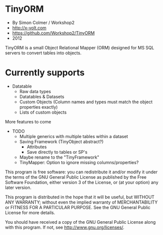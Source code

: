 TinyORM
=======

- By Simon Colmer / Workshop2
- http://x-volt.com
- https://github.com/Workshop2/TinyORM
- 2012


TinyORM is a small Object Relational Mapper (ORM) designed for MS SQL servers to convert tables into objects.

Currently supports
===
- Datatable
    - Raw data types
    - Datatables & Datasets
	- Custom Objects (Column names and types must match the object properties exactly)
	- Lists of custom objects

More features to come

- TODO
    - Multiple generics with multiple tables within a dataset
	- Saving Framework (TinyObject abstract?)
		- Attributes
		- Save directly to tables or SP's
	- Maybe rename to the "TinyFramework"
	- TinyMapper: Option to ignore missing columns/properties?





This program is free software: you can redistribute it and/or modify
it under the terms of the GNU General Public License as published by
the Free Software Foundation, either version 3 of the License, or
(at your option) any later version.

This program is distributed in the hope that it will be useful,
but WITHOUT ANY WARRANTY; without even the implied warranty of
MERCHANTABILITY or FITNESS FOR A PARTICULAR PURPOSE.  See the
GNU General Public License for more details.

You should have received a copy of the GNU General Public License
along with this program.  If not, see <http://www.gnu.org/licenses/>.
